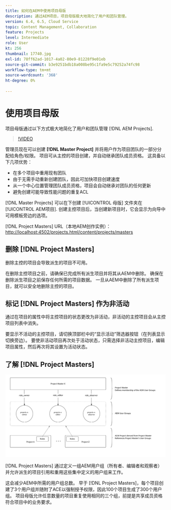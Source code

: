 ```yaml
---
title: 如何在AEM中使用项目母版
description: 通过AEM项目，项目母版极大地简化了用户和团队管理。
version: 6.4, 6.5, Cloud Service
topic: Content Management, Collaboration
feature: Projects
level: Intermediate
role: User
kt: 256
thumbnail: 17740.jpg
exl-id: 78ff62ad-1017-4a02-80e9-81228f9e01eb
source-git-commit: b3e9251bdb18a008be95c1fa9e5c79252a74fc98
workflow-type: tm+mt
source-wordcount: '368'
ht-degree: 0%

---
```


# 使用项目母版

项目母版通过以下方式极大地简化了用户和团队管理 [!DNL AEM Projects].

>[!VIDEO](https://video.tv.adobe.com/v/17740?quality=12&learn=on)

管理员现在可以创建 **[!DNL Master Project]** 并将用户作为项目团队的一部分分配给角色/权限。 项目可从主控的项目创建，并自动继承团队成员资格。 这具备以下几项优势：

* 在多个项目中重用现有团队
* 由于无需手动重新创建团队，因此可加快项目创建速度
* 从一个中心位置管理团队成员资格，项目会自动继承对团队的任何更新
* 避免创建可能导致性能问题的重复ACL

[!DNL Master Projects] 可以在下创建 [!UICONTROL 母版] 文件夹在 [!UICONTROL AEM项目]. 创建主控项目后，当创建新项目时，它会显示为向导中可用模板旁边的选项。

[!DNL Project Masters] URL（本地AEM创作实例）： [http://localhost:4502/projects.html/content/projects/masters](http://localhost:4502/projects.html/content/projects/masters)

## 删除 [!DNL Project Masters]

删除主控的项目会导致派生的项目不可用。

在删除主控项目之前，请确保已完成所有派生项目并将其从AEM中删除。 确保在删除派生项目之前保存任何所需的项目数据。 一旦从AEM中删除了所有派生项目，就可以安全地删除主控的项目。

## 标记 [!DNL Project Masters] 作为非活动

通过在项目的属性中将主控项目的状态更改为非活动，非活动的主控项目会从主控项目列表中消失。

要显示不活动的主控项目，请切换顶部栏中的“显示活动”筛选器按钮（在列表显示切换旁边）。 要使非活动项目再次处于活动状态，只需选择非活动主控项目，编辑项目属性，然后再次将其设置为活动状态。

## 了解 [!DNL Project Masters]

![项目母版技术视图](assets/use-project-masters/project-masters-architecture.png)

[!DNL Project Masters] 通过定义一组AEM用户组（所有者、编辑者和观察者）并允许派生的项目引用和重用这些集中定义的用户组来工作。

这会减少AEM中所需的用户组总数。 早于 [!DNL Project Masters]，每个项目创建了3个用户组并随附了ACE以强制授予权限，因此100个项目生成了300个用户组。 项目母版允许任意数量的项目重复使用相同的三个组，前提是共享成员资格符合项目中的业务要求。

